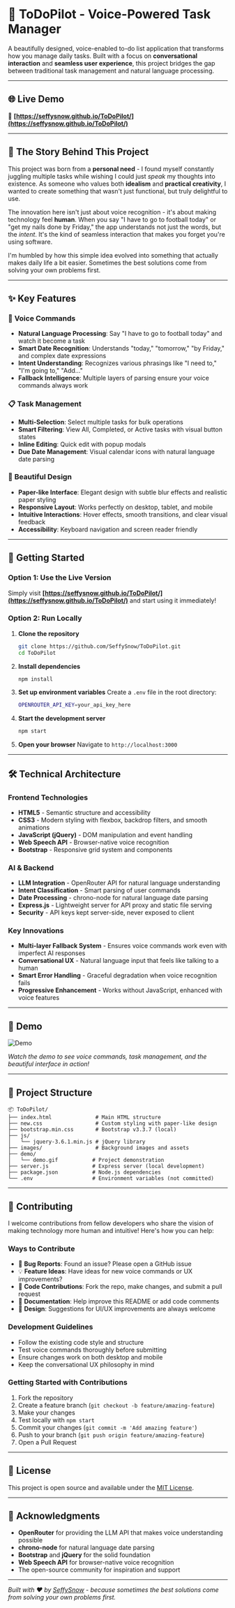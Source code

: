 # 📝 ToDoPilot - Voice-Powered Task Manager

A beautifully designed, voice-enabled to-do list application that transforms how you manage daily tasks. Built with a focus on **conversational interaction** and **seamless user experience**, this project bridges the gap between traditional task management and natural language processing.

---

## 🌐 Live Demo

🔗 **[https://seffysnow.github.io/ToDoPilot/](https://seffysnow.github.io/ToDoPilot/)**

---

## 🎯 The Story Behind This Project

This project was born from a **personal need** - I found myself constantly juggling multiple tasks while wishing I could just *speak* my thoughts into existence. As someone who values both **idealism** and **practical creativity**, I wanted to create something that wasn't just functional, but truly delightful to use.

The innovation here isn't just about voice recognition - it's about making technology feel **human**. When you say "I have to go to football today" or "get my nails done by Friday," the app understands not just the words, but the *intent*. It's the kind of seamless interaction that makes you forget you're using software.

I'm humbled by how this simple idea evolved into something that actually makes daily life a bit easier. Sometimes the best solutions come from solving your own problems first.

---

## ✨ Key Features

### 🎤 **Voice Commands**
- **Natural Language Processing**: Say "I have to go to football today" and watch it become a task
- **Smart Date Recognition**: Understands "today," "tomorrow," "by Friday," and complex date expressions
- **Intent Understanding**: Recognizes various phrasings like "I need to," "I'm going to," "Add..."
- **Fallback Intelligence**: Multiple layers of parsing ensure your voice commands always work

### 📋 **Task Management**
- **Multi-Selection**: Select multiple tasks for bulk operations
- **Smart Filtering**: View All, Completed, or Active tasks with visual button states
- **Inline Editing**: Quick edit with popup modals
- **Due Date Management**: Visual calendar icons with natural language date parsing

### 🎨 **Beautiful Design**
- **Paper-like Interface**: Elegant design with subtle blur effects and realistic paper styling
- **Responsive Layout**: Works perfectly on desktop, tablet, and mobile
- **Intuitive Interactions**: Hover effects, smooth transitions, and clear visual feedback
- **Accessibility**: Keyboard navigation and screen reader friendly

---

## 🚀 Getting Started

### **Option 1: Use the Live Version**
Simply visit **[https://seffysnow.github.io/ToDoPilot/](https://seffysnow.github.io/ToDoPilot/)** and start using it immediately!

### **Option 2: Run Locally**

1. **Clone the repository**
   ```bash
   git clone https://github.com/SeffySnow/ToDoPilot.git
   cd ToDoPilot
   ```

2. **Install dependencies**
   ```bash
   npm install
   ```

3. **Set up environment variables**
   Create a `.env` file in the root directory:
   ```bash
   OPENROUTER_API_KEY=your_api_key_here
   ```

4. **Start the development server**
   ```bash
   npm start
   ```

5. **Open your browser**
   Navigate to `http://localhost:3000`

---

## 🛠️ Technical Architecture

### **Frontend Technologies**
- **HTML5** - Semantic structure and accessibility
- **CSS3** - Modern styling with flexbox, backdrop filters, and smooth animations
- **JavaScript (jQuery)** - DOM manipulation and event handling
- **Web Speech API** - Browser-native voice recognition
- **Bootstrap** - Responsive grid system and components

### **AI & Backend**
- **LLM Integration** - OpenRouter API for natural language understanding
- **Intent Classification** - Smart parsing of user commands
- **Date Processing** - chrono-node for natural language date parsing
- **Express.js** - Lightweight server for API proxy and static file serving
- **Security** - API keys kept server-side, never exposed to client

### **Key Innovations**
- **Multi-layer Fallback System** - Ensures voice commands work even with imperfect AI responses
- **Conversational UX** - Natural language input that feels like talking to a human
- **Smart Error Handling** - Graceful degradation when voice recognition fails
- **Progressive Enhancement** - Works without JavaScript, enhanced with voice features

---

## 🎥 Demo

![Demo](demo/demo.gif)

*Watch the demo to see voice commands, task management, and the beautiful interface in action!*

---

## 📁 Project Structure

```plaintext
📦 ToDoPilot/
├── index.html              # Main HTML structure
├── new.css                 # Custom styling with paper-like design
├── bootstrap.min.css       # Bootstrap v3.3.7 (local)
├── js/
│   └── jquery-3.6.1.min.js # jQuery library
├── images/                 # Background images and assets
├── demo/
│   └── demo.gif           # Project demonstration
├── server.js              # Express server (local development)
├── package.json           # Node.js dependencies
└── .env                   # Environment variables (not committed)
```

---

## 🤝 Contributing

I welcome contributions from fellow developers who share the vision of making technology more human and intuitive! Here's how you can help:

### **Ways to Contribute**
- 🐛 **Bug Reports**: Found an issue? Please open a GitHub issue
- 💡 **Feature Ideas**: Have ideas for new voice commands or UX improvements?
- 🔧 **Code Contributions**: Fork the repo, make changes, and submit a pull request
- 📖 **Documentation**: Help improve this README or add code comments
- 🎨 **Design**: Suggestions for UI/UX improvements are always welcome

### **Development Guidelines**
- Follow the existing code style and structure
- Test voice commands thoroughly before submitting
- Ensure changes work on both desktop and mobile
- Keep the conversational UX philosophy in mind

### **Getting Started with Contributions**
1. Fork the repository
2. Create a feature branch (`git checkout -b feature/amazing-feature`)
3. Make your changes
4. Test locally with `npm start`
5. Commit your changes (`git commit -m 'Add amazing feature'`)
6. Push to your branch (`git push origin feature/amazing-feature`)
7. Open a Pull Request

---

## 📄 License

This project is open source and available under the [MIT License](LICENSE).

---

## 🙏 Acknowledgments

- **OpenRouter** for providing the LLM API that makes voice understanding possible
- **chrono-node** for natural language date parsing
- **Bootstrap** and **jQuery** for the solid foundation
- **Web Speech API** for browser-native voice recognition
- The open-source community for inspiration and support

---

*Built with ❤️ by [SeffySnow](https://github.com/SeffySnow) - because sometimes the best solutions come from solving your own problems first.*